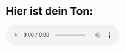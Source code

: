 <!DOCTYPE html>
<html lang="de">
<head>
  <meta charset="UTF-8">
  <title>Ton abspielen</title>
</head>
<body>
  <h1>Hier ist dein Ton:</h1>
  <audio controls autoplay>
    <source src="Anna Neubauer (online-audio-converter.com)s.mp3" type="audio/mpeg">
    Dein Browser unterstützt das Audio-Element nicht.
  </audio>
</body>
</html>
